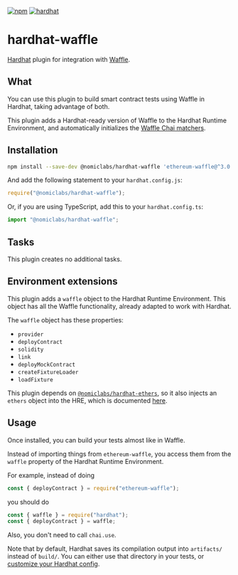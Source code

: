 [![npm](https://img.shields.io/npm/v/@nomiclabs/hardhat-waffle.svg)](https://www.npmjs.com/package/@nomiclabs/hardhat-waffle)
[![hardhat](https://hardhat.org/buidler-plugin-badge.svg?1)](https://hardhat.org)

# hardhat-waffle

[Hardhat](https://hardhat.org) plugin for integration with [Waffle](https://getwaffle.io/).

## What

You can use this plugin to build smart contract tests using Waffle in Hardhat,
taking advantage of both.

This plugin adds a Hardhat-ready version of Waffle to the Hardhat Runtime Environment,
and automatically initializes the [Waffle Chai matchers](https://ethereum-waffle.readthedocs.io/en/latest/matchers.html).

## Installation

```bash
npm install --save-dev @nomiclabs/hardhat-waffle 'ethereum-waffle@^3.0.0' @nomiclabs/hardhat-ethers 'ethers@^5.0.0'
```

And add the following statement to your `hardhat.config.js`:

```js
require("@nomiclabs/hardhat-waffle");
```

Or, if you are using TypeScript, add this to your `hardhat.config.ts`:

```js
import "@nomiclabs/hardhat-waffle";
```

## Tasks

This plugin creates no additional tasks.

## Environment extensions

This plugin adds a `waffle` object to the Hardhat Runtime Environment. This object has all the Waffle functionality, already adapted to work with Hardhat.

The `waffle` object has these properties:

- `provider`
- `deployContract`
- `solidity`
- `link`
- `deployMockContract`
- `createFixtureLoader`
- `loadFixture`

This plugin depends on [`@nomiclabs/hardhat-ethers`](https://github.com/nomiclabs/hardhat/tree/master/packages/hardhat-ethers),
so it also injects an `ethers` object into the HRE, which is documented [here](https://github.com/nomiclabs/hardhat/tree/master/packages/hardhat-ethers#environment-extensions).

## Usage

Once installed, you can build your tests almost like in Waffle.

Instead of importing things from `ethereum-waffle`, you access them from the `waffle` property of the Hardhat Runtime Environment.

For example, instead of doing

```js
const { deployContract } = require("ethereum-waffle");
```

you should do

```typescript
const { waffle } = require("hardhat");
const { deployContract } = waffle;
```

Also, you don't need to call `chai.use`.

Note that by default, Hardhat saves its compilation output into `artifacts/` instead of `build/`. You can either use
that directory in your tests, or [customize your Hardhat config](https://hardhat.org/config/#path-configuration).
